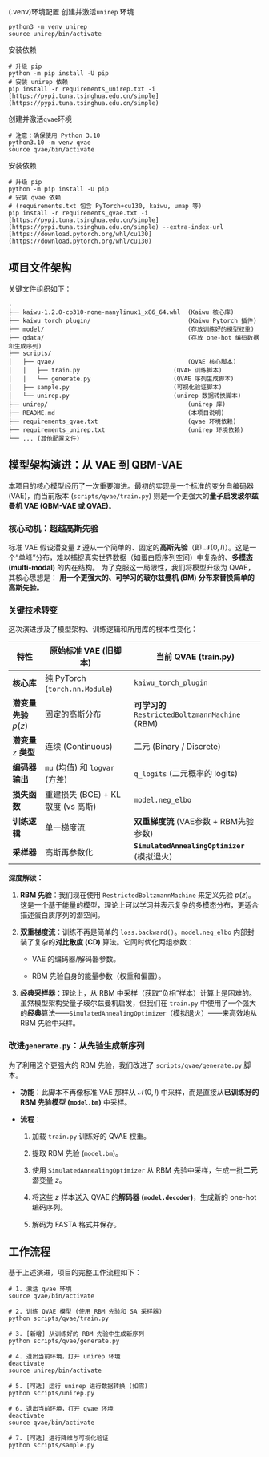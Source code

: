 (.venv)环境配置
创建并激活`unirep` 环境
```
python3 -m venv unirep
source unirep/bin/activate
```
安装依赖
```
# 升级 pip
python -m pip install -U pip
# 安装 unirep 依赖
pip install -r requirements_unirep.txt -i [https://pypi.tuna.tsinghua.edu.cn/simple](https://pypi.tuna.tsinghua.edu.cn/simple)
```
创建并激活`qvae`环境
```
# 注意：确保使用 Python 3.10
python3.10 -m venv qvae
source qvae/bin/activate
```
安装依赖
```
# 升级 pip
python -m pip install -U pip
# 安装 qvae 依赖
# (requirements.txt 包含 PyTorch+cu130, kaiwu, umap 等)
pip install -r requirements_qvae.txt -i [https://pypi.tuna.tsinghua.edu.cn/simple](https://pypi.tuna.tsinghua.edu.cn/simple) --extra-index-url [https://download.pytorch.org/whl/cu130](https://download.pytorch.org/whl/cu130)
```
## 项目文件架构
关键文件组织如下：
```
.
├── kaiwu-1.2.0-cp310-none-manylinux1_x86_64.whl  (Kaiwu 核心库)
├── kaiwu_torch_plugin/                           (Kaiwu Pytorch 插件)
├── model/                                        (存放训练好的模型权重)
├── qdata/                                        (存放 one-hot 编码数据和生成序列)
├── scripts/
│   ├── qvae/                                     (QVAE 核心脚本)
│   │   ├── train.py                          (QVAE 训练脚本)
│   │   └── generate.py                       (QVAE 序列生成脚本)
│   ├── sample.py                             (可视化验证脚本)
│   └── unirep.py                             (unirep 数据转换脚本)
├── unirep/                                       (unirep 库)
├── README.md                                     (本项目说明)
├── requirements_qvae.txt                         (qvae 环境依赖)
├── requirements_unirep.txt                       (unirep 环境依赖)
└── ... (其他配置文件)
```
## 模型架构演进：从 VAE 到 QBM-VAE
本项目的核心模型经历了一次重要演进。最初的实现是一个标准的变分自编码器 (VAE)，而当前版本 (`scripts/qvae/train.py`) 则是一个更强大的**量子启发玻尔兹曼机 VAE (QBM-VAE 或 QVAE)**。
### 核心动机：超越高斯先验
标准 VAE 假设潜变量 $z$ 遵从一个简单的、固定的**高斯先验**（即 $\mathcal{N}(0, I)$）。这是一个“单峰”分布，难以捕捉真实世界数据（如蛋白质序列空间）中复杂的、**多模态 (multi-modal)** 的内在结构。
为了克服这一局限性，我们将模型升级为 QVAE，其核心思想是：
**用一个更强大的、可学习的玻尔兹曼机 (BM) 分布来替换简单的高斯先验。**
### 关键技术转变
这次演进涉及了模型架构、训练逻辑和所用库的根本性变化：

| **特性**             | **原始标准 VAE (旧脚本)**            | **当前 QVAE (train.py)**                      |
| ------------------ | ----------------------------- | ------------------------------------------- |
| **核心库**            | 纯 PyTorch (`torch.nn.Module`) | `kaiwu_torch_plugin`                        |
| **潜变量先验** $p(z)$   | 固定的高斯分布                       | **可学习的** `RestrictedBoltzmannMachine` (RBM) |
| **潜变量** $z$ **类型** | 连续 (Continuous)               | 二元 (Binary / Discrete)                      |
| **编码器输出**          | `mu` (均值) 和 `logvar` (方差)     | `q_logits` (二元概率的 logits)                   |
| **损失函数**           | 重建损失 (BCE) + KL 散度 (vs 高斯)    | `model.neg_elbo`                            |
| **训练逻辑**           | 单一梯度流                         | **双重梯度流** (VAE参数 + RBM先验参数)                 |
| **采样器**            | 高斯再参数化                        | **`SimulatedAnnealingOptimizer`** (模拟退火)    |

**深度解读：**
1. **RBM 先验**：我们现在使用 `RestrictedBoltzmannMachine` 来定义先验 $p(z)$。这是一个基于能量的模型，理论上可以学习并表示复杂的多模态分布，更适合描述蛋白质序列的潜空间。
    
2. **双重梯度流**：训练不再是简单的 `loss.backward()`。`model.neg_elbo` 内部封装了复杂的**对比散度 (CD)** 算法。它同时优化两组参数：
    
    - VAE 的编码器/解码器参数。
        
    - RBM 先验自身的能量参数（权重和偏置）。
        
3. **经典采样器**：理论上，从 RBM 中采样（获取“负相”样本）计算上是困难的。虽然模型架构受量子玻尔兹曼机启发，但我们在 `train.py` 中使用了一个强大的**经典**算法——`SimulatedAnnealingOptimizer`（模拟退火）——来高效地从 RBM 先验中采样。
    
### 改进`generate.py`：从先验生成新序列

为了利用这个更强大的 RBM 先验，我们改进了 `scripts/qvae/generate.py` 脚本。
- **功能**：此脚本不再像标准 VAE 那样从 $\mathcal{N}(0, I)$ 中采样，而是直接从**已训练好的 RBM 先验模型 (`model.bm`)** 中采样。
    
- **流程**：
    
    1. 加载 `train.py` 训练好的 QVAE 权重。
        
    2. 提取 RBM 先验 (`model.bm`)。
        
    3. 使用 `SimulatedAnnealingOptimizer` 从 RBM 先验中采样，生成一批**二元**潜变量 $z$。
        
    4. 将这些 $z$ 样本送入 QVAE 的**解码器 (`model.decoder`)**，生成新的 one-hot 编码序列。
        
    5. 解码为 FASTA 格式并保存。
        
## 工作流程
基于上述演进，项目的完整工作流程如下：
```
# 1. 激活 qvae 环境
source qvae/bin/activate

# 2. 训练 QVAE 模型 (使用 RBM 先验和 SA 采样器)
python scripts/qvae/train.py

# 3. [新增] 从训练好的 RBM 先验中生成新序列
python scripts/qvae/generate.py

# 4. 退出当前环境，打开 unirep 环境
deactivate
source unirep/bin/activate

# 5. [可选] 运行 unirep 进行数据转换 (如需)
python scripts/unirep.py

# 6. 退出当前环境，打开 qvae 环境
deactivate
source qvae/bin/activate

# 7. [可选] 进行降维与可视化验证
python scripts/sample.py
```
